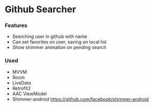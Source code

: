 # Github Searcher

### Features

- Searching user in github with name
- Can set favorites on user, saving on local list
- Show shimmer animation on pending search

### Used

- MVVM
- Room
- LiveData
- Retrofit2
- AAC ViewModel
- Shimmer-android https://github.com/facebook/shimmer-android
